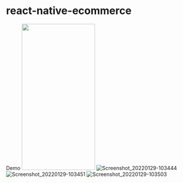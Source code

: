 # react-native-ecommerce
Demo
<img src="https://user-images.githubusercontent.com/49011578/151648020-c7f1ce89-154c-4388-a0bf-de3af80946e7.jpg"  width="200" height="400" />
![Screenshot_20220129-103444](https://user-images.githubusercontent.com/49011578/151648020-c7f1ce89-154c-4388-a0bf-de3af80946e7.jpg)
![Screenshot_20220129-103451](https://user-images.githubusercontent.com/49011578/151648021-e2dcf70a-bc9e-4b41-a7b6-b94250c6074e.jpg)
![Screenshot_20220129-103503](https://user-images.githubusercontent.com/49011578/151648022-3506105b-95d3-4bef-a04e-893181339c57.jpg)
